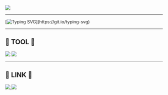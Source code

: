 <img src="https://capsule-render.vercel.app/api?type=cylinder&color=auto&height=200&section=header&text=nayeonnii%20github&fontSize=70" />

---
[![Typing SVG](https://readme-typing-svg.demolab.com?font=Fira+Code&pause=1000&random=false&width=435&lines=Hi+!+I'm+studing+data+analysis.)](https://git.io/typing-svg)

---
## :purple_heart: TOOL :purple_heart:
<img src="https://img.shields.io/badge/Python-fffaf0?style=plastic&logo=Python&logoColor=000000"/></a>
<img src="https://img.shields.io/badge/R-e0ffff?style=plastic&logo=R&logoColor=000000"/></a>

---
## :purple_heart: LINK :purple_heart:
<a href="https://www.instagram.com/_yxxne/" target="_blank"><img src="https://img.shields.io/badge/instagram-FFB6C1?style=plastic&logo=instagram&logoColor=000000"/>
<a href="mailto:knyhoha@gmail.com" target="_blank"><img src="https://img.shields.io/badge/gmail-C0C0C0?style=plastic&logo=gmail&logoColor=000000"/>

